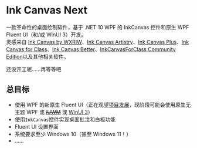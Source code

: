# Ink Canvas Next
一款革命性的桌面绘制软件，基于 .NET 10 WPF 的 InkCanvas 控件和原生 WPF Fluent UI（和/或 WinUI 3）开发。 <br>
灵感来自 [Ink Canvas by WXRIW](https://github.com/WXRIW/Ink-Canvas)、[Ink Canvas Artistry](https://github.com/WuChanging/Ink-Canvas)、[Ink Canvas Plus](https://www.khyan.top/apps/Ink-Canvas-Plus)、[Ink Canvas for Class](https://github.com/InkCanvas/InkCanvasForClass)、[Ink Canvas Better](https://github.com/BaiYang2238/Ink-Canvas-Better)、[InkCanvasForClass Community Edition](https://github.com/InkCanvasForClass/community)以及其他相关软件。

还没开工呢……再等等吧

## 总目标

- 使用 WPF 的新原生 Fluent UI（正在观望[项目发展](https://github.com/dotnet/wpf/issues/8538)，现阶段可能会使用原生无主题 WPF 或 ~~[iUWM](https://github.com/iNKORE-NET/UI.WPF.Modern)~~ 或 [WinUI 3](https://github.com/microsoft/microsoft-ui-xaml)）
- 使用`InkCanvas`控件实现桌面批注和白板功能
- Fluent UI 设置界面
- 系统要求至少 Windows 10（甚至 Windows 11！）
- ……


